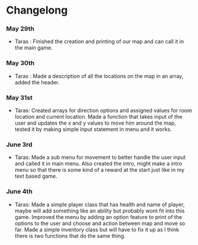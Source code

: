 # Changelong
### May 29th
- Taras : Finished the creation and printing of our map and can call it in the main game.
### May 30th
- Taras : Made a description of all the locations on the map in an array, added the header.
### May 31st
- Taras: Created arrays for direction options and assigned values for room location and current location. Made a function that takes input of the user and updates the x and y values to move him around the map, tested it by making simple input statement in menu and it works.
### June 3rd
- Taras: Made a sub menu for movement to better handle the user input and called it in main menu. Also created the intro, might make a intro menu so that there is some kind of a reward at the start just like in my text based game.
### June 4th
- Taras: Made a simple player class that has health and name of player, maybe will add something like an ability but probably wont fit into this game. Improved the menu by adding an option feature to print of the options to the user and choose and action between map and move so far. Made a simple inventory class but will have to fix it up as I think there is two functions that do the same thing.